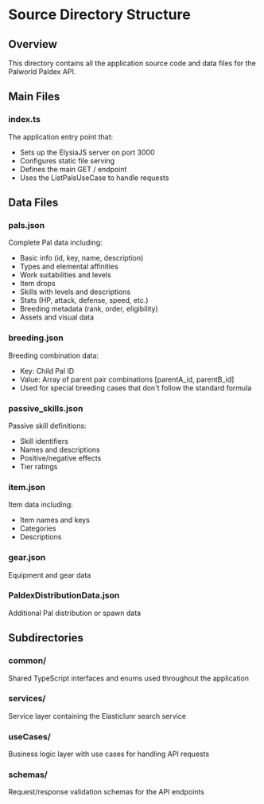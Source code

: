 # Source Directory Structure

## Overview
This directory contains all the application source code and data files for the Palworld Paldex API.

## Main Files

### index.ts
The application entry point that:
- Sets up the ElysiaJS server on port 3000
- Configures static file serving
- Defines the main GET / endpoint
- Uses the ListPalsUseCase to handle requests

## Data Files

### pals.json
Complete Pal data including:
- Basic info (id, key, name, description)
- Types and elemental affinities
- Work suitabilities and levels
- Item drops
- Skills with levels and descriptions
- Stats (HP, attack, defense, speed, etc.)
- Breeding metadata (rank, order, eligibility)
- Assets and visual data

### breeding.json
Breeding combination data:
- Key: Child Pal ID
- Value: Array of parent pair combinations [parentA_id, parentB_id]
- Used for special breeding cases that don't follow the standard formula

### passive_skills.json
Passive skill definitions:
- Skill identifiers
- Names and descriptions
- Positive/negative effects
- Tier ratings

### item.json
Item data including:
- Item names and keys
- Categories
- Descriptions

### gear.json
Equipment and gear data

### PaldexDistributionData.json
Additional Pal distribution or spawn data

## Subdirectories

### common/
Shared TypeScript interfaces and enums used throughout the application

### services/
Service layer containing the Elasticlunr search service

### useCases/
Business logic layer with use cases for handling API requests

### schemas/
Request/response validation schemas for the API endpoints